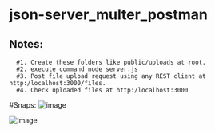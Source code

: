 # json-server_multer_postman

## Notes:
```
  #1. Create these folders like public/uploads at root.
  #2. execute command node server.js
  #3. Post file upload request using any REST client at http:/localhost:3000/files.
  #4. Check uploaded files at http:/localhost:3000
```

#Snaps:
![image](https://user-images.githubusercontent.com/49634982/118851538-80a62a00-b8ef-11eb-9554-1013bbfbd465.png)

![image](https://user-images.githubusercontent.com/49634982/118851178-286f2800-b8ef-11eb-9b11-d55ca7ba4670.png)
